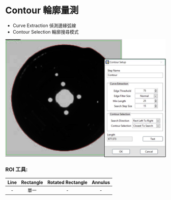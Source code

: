 # Contour 輪廓量測

* Curve Extraction 偵測邊緣弧線 
* Contour Selection 輪廓搜尋模式

![](../../../.gitbook/assets/tu-pian-15.png)

### ROI 工具:

| Line | Rectangle | Rotated Rectangle | Annulus |
| :---: | :---: | :---: | :---: |
| - | 單一 | - | - |

